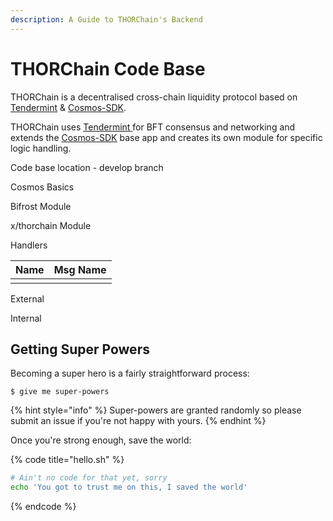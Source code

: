 ```yaml
---
description: A Guide to THORChain's Backend
---
```


# THORChain Code Base

THORChain is a decentralised cross-chain liquidity protocol based on [Tendermint](https://tendermint.com/) & [Cosmos-SDK](https://cosmos.network/). 

THORChain uses [Tendermint ](https://docs.tendermint.com/master/nodes/)for BFT consensus and networking and extends the  [Cosmos-SDK](https://docs.cosmos.network/v0.43/basics/app-anatomy.html) base app and creates its own module for specific logic handling. 

Code base location - develop branch

Cosmos Basics

Bifrost Module



x/thorchain Module

Handlers

| Name | Msg Name |
| :--- | :--- |
|  |  |



External



Internal







## Getting Super Powers

Becoming a super hero is a fairly straightforward process:

```
$ give me super-powers
```

{% hint style="info" %}
 Super-powers are granted randomly so please submit an issue if you're not happy with yours.
{% endhint %}

Once you're strong enough, save the world:

{% code title="hello.sh" %}
```bash
# Ain't no code for that yet, sorry
echo 'You got to trust me on this, I saved the world'
```
{% endcode %}



